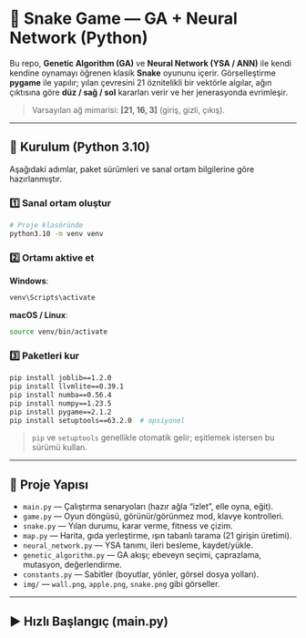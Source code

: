 # 🐍 Snake Game — GA + Neural Network (Python)

Bu repo, **Genetic Algorithm (GA)** ve **Neural Network (YSA / ANN)** ile kendi kendine oynamayı öğrenen klasik **Snake** oyununu içerir.
Görselleştirme **pygame** ile yapılır; yılan çevresini 21 öznitelikli bir vektörle algılar, ağın çıktısına göre **düz / sağ / sol** kararları verir ve her jenerasyonda evrimleşir.

> Varsayılan ağ mimarisi: **\[21, 16, 3]** (giriş, gizli, çıkış).

---

## 🔧 Kurulum (Python 3.10)

Aşağıdaki adımlar, paket sürümleri ve sanal ortam bilgilerine göre hazırlanmıştır.

### 1️⃣ Sanal ortam oluştur

```bash
# Proje klasöründe
python3.10 -m venv venv
```

### 2️⃣ Ortamı aktive et

**Windows**:

```bash
venv\Scripts\activate
```

**macOS / Linux**:

```bash
source venv/bin/activate
```

### 3️⃣ Paketleri kur

```bash
pip install joblib==1.2.0
pip install llvmlite==0.39.1
pip install numba==0.56.4
pip install numpy==1.23.5
pip install pygame==2.1.2
pip install setuptools==63.2.0  # opsiyonel
```

> `pip` ve `setuptools` genellikle otomatik gelir; eşitlemek istersen bu sürümü kullan.

---

## 📂 Proje Yapısı

* `main.py` — Çalıştırma senaryoları (hazır ağla “izlet”, elle oyna, eğit).
* `game.py` — Oyun döngüsü, görünür/görünmez mod, klavye kontrolleri.
* `snake.py` — Yılan durumu, karar verme, fitness ve çizim.
* `map.py` — Harita, gıda yerleştirme, ışın tabanlı tarama (21 girişin üretimi).
* `neural_network.py` — YSA tanımı, ileri besleme, kaydet/yükle.
* `genetic_algorithm.py` — GA akışı; ebeveyn seçimi, çaprazlama, mutasyon, değerlendirme.
* `constants.py` — Sabitler (boyutlar, yönler, görsel dosya yolları).
* `img/` — `wall.png`, `apple.png`, `snake.png` gibi görseller.

---

## ▶️ Hızlı Başlangıç (main.py)


